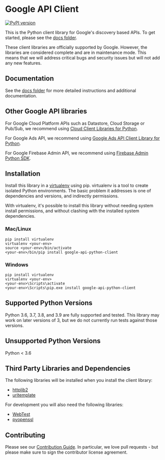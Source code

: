 # Google API Client

[![PyPI version](https://badge.fury.io/py/google-api-python-client.svg)](https://badge.fury.io/py/google-api-python-client)

This is the Python client library for Google's discovery based APIs. To get started, please see the [docs folder](docs/README.md).

These client libraries are officially supported by Google.  However, the libraries are considered complete and are in maintenance mode. This means that we will address critical bugs and security issues but will not add any new features.

## Documentation

See the [docs folder](docs/README.md) for more detailed instructions and additional documentation.

## Other Google API libraries

For Google Cloud Platform APIs such as Datastore, Cloud Storage or Pub/Sub, we recommend using [Cloud Client Libraries for Python](https://github.com/GoogleCloudPlatform/google-cloud-python).

For Google Ads API, we recommend using [Google Ads API Client Library for Python](https://github.com/googleads/google-ads-python/).

For Google Firebase Admin API, we recommend using [Firebase Admin Python SDK](https://github.com/firebase/firebase-admin-python).

## Installation

Install this library in a [virtualenv](https://virtualenv.pypa.io/en/latest/) using pip. virtualenv is a tool to
create isolated Python environments. The basic problem it addresses is one of
dependencies and versions, and indirectly permissions.

With virtualenv, it's possible to install this library without needing system
install permissions, and without clashing with the installed system
dependencies.

### Mac/Linux

```
pip install virtualenv
virtualenv <your-env>
source <your-env>/bin/activate
<your-env>/bin/pip install google-api-python-client
```

### Windows

```
pip install virtualenv
virtualenv <your-env>
<your-env>\Scripts\activate
<your-env>\Scripts\pip.exe install google-api-python-client
```

## Supported Python Versions

Python 3.6, 3.7, 3.8, and 3.9 are fully supported and tested. This library may work on later versions of 3, but we do not currently run tests against those versions.

## Unsupported Python Versions

Python < 3.6

## Third Party Libraries and Dependencies

The following libraries will be installed when you install the client library:
* [httplib2](https://github.com/httplib2/httplib2)
* [uritemplate](https://github.com/sigmavirus24/uritemplate)

For development you will also need the following libraries:
* [WebTest](http://webtest.pythonpaste.org/en/latest/index.html)
* [pyopenssl](https://pypi.python.org/pypi/pyOpenSSL)

## Contributing

Please see our [Contribution Guide](CONTRIBUTING.rst). 
In particular, we love pull requests - but please make sure to sign 
the contributor license agreement.
